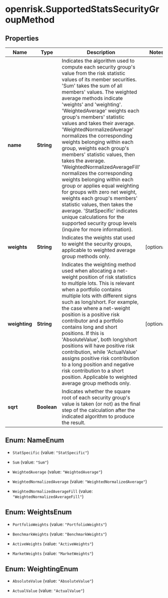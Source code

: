 # openrisk.SupportedStatsSecurityGroupMethod

## Properties

Name | Type | Description | Notes
------------ | ------------- | ------------- | -------------
**name** | **String** | Indicates the algorithm used to compute each security group&#39;s value from the  risk statistic values of its member securities. &#39;Sum&#39; takes the sum of all members&#39; values. The weighted average methods indicate &#39;weights&#39; and &#39;weighting&#39;. &#39;WeightedAverage&#39; weights each group&#39;s members&#39; statistic values and takes their average. &#39;WeightedNormalizedAverage&#39; normalizes the corresponding weights belonging within each group, weights each group&#39;s members&#39; statistic values, then takes the average. &#39;WeightedNormalizedAverageFill&#39; normalizes the corresponding weights belonging within each group or applies equal weighting for groups with zero net weight, weights each group&#39;s members&#39; statistic values, then takes the average. &#39;StatSpecific&#39; indicates unique calculations for the supported security group levels (inquire for more information). | 
**weights** | **String** | Indicates the weights stat used to weight the security groups, applicable to weighted average group methods only. | [optional] 
**weighting** | **String** | Indicates the weighting method used when allocating a net-weight position of risk statistics to multiple lots. This is relevant when a portfolio contains multiple lots with different signs such as long/short. For example, the case where a net-weight position is a positive risk contributor and a portfolio contains long and short positions. If this is &#39;AbsoluteValue&#39;, both long/short positions will have positive risk contribution, while &#39;ActualValue&#39; assigns positive risk contribution to a long position and negative risk contribution to a short position. Applicable to weighted average group methods only. | [optional] 
**sqrt** | **Boolean** | Indicates whether the square root of each security group&#39;s value is taken (or not) as the final step of the calculation after the indicated algorithm to produce the result. | 



## Enum: NameEnum


* `StatSpecific` (value: `"StatSpecific"`)

* `Sum` (value: `"Sum"`)

* `WeightedAverage` (value: `"WeightedAverage"`)

* `WeightedNormalizedAverage` (value: `"WeightedNormalizedAverage"`)

* `WeightedNormalizedAverageFill` (value: `"WeightedNormalizedAverageFill"`)





## Enum: WeightsEnum


* `PortfolioWeights` (value: `"PortfolioWeights"`)

* `BenchmarkWeights` (value: `"BenchmarkWeights"`)

* `ActiveWeights` (value: `"ActiveWeights"`)

* `MarketWeights` (value: `"MarketWeights"`)





## Enum: WeightingEnum


* `AbsoluteValue` (value: `"AbsoluteValue"`)

* `ActualValue` (value: `"ActualValue"`)





